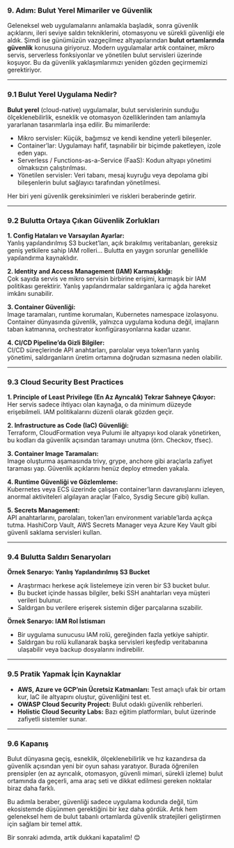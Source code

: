 ### 9. Adım: Bulut Yerel Mimariler ve Güvenlik

Geleneksel web uygulamalarını anlamakla başladık, sonra güvenlik açıklarını, ileri seviye saldırı tekniklerini, otomasyonu ve sürekli güvenliği ele aldık. Şimdi ise günümüzün vazgeçilmez altyapılarından **bulut ortamlarında güvenlik** konusuna giriyoruz. Modern uygulamalar artık container, mikro servis, serverless fonksiyonlar ve yönetilen bulut servisleri üzerinde koşuyor. Bu da güvenlik yaklaşımlarımızı yeniden gözden geçirmemizi gerektiriyor.

---

### 9.1 Bulut Yerel Uygulama Nedir?

**Bulut yerel** (cloud-native) uygulamalar, bulut servislerinin sunduğu ölçeklenebilirlik, esneklik ve otomasyon özelliklerinden tam anlamıyla yararlanan tasarımlarla inşa edilir. Bu mimarilerde:

- Mikro servisler: Küçük, bağımsız ve kendi kendine yeterli bileşenler.
- Container’lar: Uygulamayı hafif, taşınabilir bir biçimde paketleyen, izole eden yapı.
- Serverless / Functions-as-a-Service (FaaS): Kodun altyapı yönetimi olmaksızın çalıştırılması.
- Yönetilen servisler: Veri tabanı, mesaj kuyruğu veya depolama gibi bileşenlerin bulut sağlayıcı tarafından yönetilmesi.

Her biri yeni güvenlik gereksinimleri ve riskleri beraberinde getirir.

---

### 9.2 Bulutta Ortaya Çıkan Güvenlik Zorlukları

**1. Config Hataları ve Varsayılan Ayarlar:**  
Yanlış yapılandırılmış S3 bucket’ları, açık bırakılmış veritabanları, gereksiz geniş yetkilere sahip IAM rolleri… Bulutta en yaygın sorunlar genellikle yapılandırma kaynaklıdır.

**2. Identity and Access Management (IAM) Karmaşıklığı:**  
Çok sayıda servis ve mikro servisin birbirine erişimi, karmaşık bir IAM politikası gerektirir. Yanlış yapılandırmalar saldırganlara iç ağda hareket imkânı sunabilir.

**3. Container Güvenliği:**  
Image taramaları, runtime korumaları, Kubernetes namespace izolasyonu. Container dünyasında güvenlik, yalnızca uygulama koduna değil, imajların taban katmanına, orchestrator konfigürasyonlarına kadar uzanır.

**4. CI/CD Pipeline’da Gizli Bilgiler:**  
CI/CD süreçlerinde API anahtarları, parolalar veya token’ların yanlış yönetimi, saldırganların üretim ortamına doğrudan sızmasına neden olabilir.

---

### 9.3 Cloud Security Best Practices

**1. Principle of Least Privilege (En Az Ayrıcalık) Tekrar Sahneye Çıkıyor:**  
Her servis sadece ihtiyacı olan kaynağa, o da minimum düzeyde erişebilmeli. IAM politikalarını düzenli olarak gözden geçir.

**2. Infrastructure as Code (IaC) Güvenliği:**  
Terraform, CloudFormation veya Pulumi ile altyapıyı kod olarak yönetirken, bu kodları da güvenlik açısından taramayı unutma (örn. Checkov, tfsec).

**3. Container Image Taramaları:**  
Image oluşturma aşamasında trivy, grype, anchore gibi araçlarla zafiyet taraması yap. Güvenlik açıklarını henüz deploy etmeden yakala.

**4. Runtime Güvenliği ve Gözlemleme:**  
Kubernetes veya ECS üzerinde çalışan container’ların davranışlarını izleyen, anormal aktiviteleri algılayan araçlar (Falco, Sysdig Secure gibi) kullan.

**5. Secrets Management:**  
API anahtarlarını, parolaları, token’ları environment variable’larda açıkça tutma. HashiCorp Vault, AWS Secrets Manager veya Azure Key Vault gibi güvenli saklama servisleri kullan.

---

### 9.4 Bulutta Saldırı Senaryoları

**Örnek Senaryo: Yanlış Yapılandırılmış S3 Bucket**  
- Araştırmacı herkese açık listelemeye izin veren bir S3 bucket bulur.  
- Bu bucket içinde hassas bilgiler, belki SSH anahtarları veya müşteri verileri bulunur.  
- Saldırgan bu verilere erişerek sistemin diğer parçalarına sızabilir.

**Örnek Senaryo: IAM Rol İstismarı**  
- Bir uygulama sunucusu IAM rolü, gereğinden fazla yetkiye sahiptir.  
- Saldırgan bu rolü kullanarak başka servisleri keşfedip veritabanına ulaşabilir veya backup dosyalarını indirebilir.

---

### 9.5 Pratik Yapmak İçin Kaynaklar

- **AWS, Azure ve GCP’nin Ücretsiz Katmanları:** Test amaçlı ufak bir ortam kur, IaC ile altyapını oluştur, güvenliğini test et.
- **OWASP Cloud Security Project:** Bulut odaklı güvenlik rehberleri.
- **Holistic Cloud Security Labs:** Bazı eğitim platformları, bulut üzerinde zafiyetli sistemler sunar.

---

### 9.6 Kapanış

Bulut dünyasına geçiş, esneklik, ölçeklenebilirlik ve hız kazandırsa da güvenlik açısından yeni bir oyun sahası yaratıyor. Burada öğrenilen prensipler (en az ayrıcalık, otomasyon, güvenli mimari, sürekli izleme) bulut ortamında da geçerli, ama araç seti ve dikkat edilmesi gereken noktalar biraz daha farklı.

Bu adımla beraber, güvenliği sadece uygulama kodunda değil, tüm ekosistemde düşünmen gerektiğini bir kez daha gördük. Artık hem geleneksel hem de bulut tabanlı ortamlarda güvenlik stratejileri geliştirmen için sağlam bir temel attık.

Bir sonraki adımda, artik dukkani kapatalim! 😊
